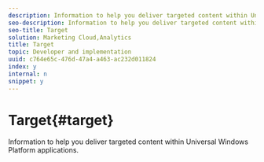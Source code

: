 ```yaml
---
description: Information to help you deliver targeted content within Universal Windows Platform applications.
seo-description: Information to help you deliver targeted content within Universal Windows Platform applications.
seo-title: Target
solution: Marketing Cloud,Analytics
title: Target
topic: Developer and implementation
uuid: c764e65c-476d-47a4-a463-ac232d011824
index: y
internal: n
snippet: y
---
```


# Target{#target}

Information to help you deliver targeted content within Universal Windows Platform applications.

